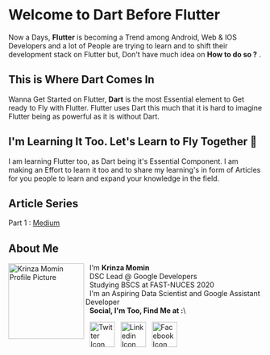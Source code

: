 # Welcome to Dart Before Flutter


Now a Days, **Flutter** is becoming a Trend among Android, Web & IOS Developers and a lot of People are trying to learn and to shift their development stack on Flutter but, Don't have much idea on __How to do so ?__ . 


## This is Where Dart Comes In

Wanna Get Started on Flutter, **Dart** is the most Essential element to Get ready to Fly with Flutter.  Flutter uses Dart this much that it is hard to imagine Flutter being as powerful as it is without Dart.

## I'm Learning It Too. Let's Learn to Fly Together  🎉

I am learning Flutter too, as Dart being it's Essential Component. I am making an Effort to learn it too and to share my learning's in form of Articles for you people to learn and expand your knowledge in the field. 

## Article Series

Part 1 : [Medium](https://medium.com/@kaymomin/dart-before-you-flutter-part-1-71b40e499880)

## About Me

<img src="https://i.ibb.co/pnCzKKb/krinza-profile.jpg" height="150px" width="150px" align="left" alt="Krinza Momin Profile Picture" /> 

&nbsp; I'm **Krinza Momin**\
&nbsp; DSC Lead @ Google Developers\
&nbsp; Studying BSCS at FAST-NUCES 2020\
&nbsp; I'm an Aspiring Data Scientist and Google Assistant Developer\
&nbsp; **Social, I'm Too, Find Me at :**\

&nbsp; <a href="https://twitter.com/Krinzahere"><img src="https://i.ibb.co/DYPBvGd/Twitter-Logo-Blue.png" height="50px" width="50px" border="0" alt="Twitter Icon"/></a> 
&nbsp; <a href="https://www.linkedin.com/in/krinza-momin/"><img src="https://i.ibb.co/Bckh2qk/linkedinicon.png" height="50px" width="50px" border="0" alt="Linkedin Icon"/></a>
&nbsp; <a href="https://www.facebook.com/prasla.krinza"><img src="https://i.ibb.co/WH6SpxP/f-logo-RGB-Blue-100.png" height="50px" width="50px" border="0" alt="Facebook Icon"/></a>